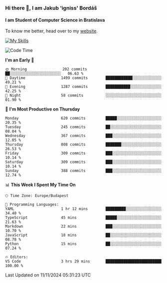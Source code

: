 ### Hi there 👋, I am Jakub 'igniss' Bordáš

#### I am Student of Computer Science in Bratislava
To know me better, head over to my [website](https://bordas.sk).

[![My Skills](https://skillicons.dev/icons?i=js,html,css,figma,svelte,java,kotlin,python,postgresql,typescript,nest,nodejs)](https://bordas.sk)


<!--START_SECTION:waka-->
![Code Time](http://img.shields.io/badge/Code%20Time-1%2C562%20hrs%2038%20mins-blue)

**I'm an Early 🐤** 

```text
🌞 Morning                202 commits         ██░░░░░░░░░░░░░░░░░░░░░░░   06.63 % 
🌆 Daytime                1499 commits        ████████████░░░░░░░░░░░░░   49.21 % 
🌃 Evening                1287 commits        ███████████░░░░░░░░░░░░░░   42.25 % 
🌙 Night                  58 commits          ░░░░░░░░░░░░░░░░░░░░░░░░░   01.90 % 
```
📅 **I'm Most Productive on Thursday** 

```text
Monday                   620 commits         █████░░░░░░░░░░░░░░░░░░░░   20.35 % 
Tuesday                  245 commits         ██░░░░░░░░░░░░░░░░░░░░░░░   08.04 % 
Wednesday                367 commits         ███░░░░░░░░░░░░░░░░░░░░░░   12.05 % 
Thursday                 808 commits         ███████░░░░░░░░░░░░░░░░░░   26.53 % 
Friday                   309 commits         ███░░░░░░░░░░░░░░░░░░░░░░   10.14 % 
Saturday                 309 commits         ███░░░░░░░░░░░░░░░░░░░░░░   10.14 % 
Sunday                   388 commits         ███░░░░░░░░░░░░░░░░░░░░░░   12.74 % 
```


📊 **This Week I Spent My Time On** 

```text
🕑︎ Time Zone: Europe/Budapest

💬 Programming Languages: 
YAML                     1 hr 12 mins        █████████░░░░░░░░░░░░░░░░   34.40 % 
TypeScript               45 mins             █████░░░░░░░░░░░░░░░░░░░░   21.63 % 
Markdown                 22 mins             ███░░░░░░░░░░░░░░░░░░░░░░   10.70 % 
JavaScript               18 mins             ██░░░░░░░░░░░░░░░░░░░░░░░   08.78 % 
Python                   15 mins             ██░░░░░░░░░░░░░░░░░░░░░░░   07.24 % 

🔥 Editors: 
VS Code                  3 hrs 29 mins       █████████████████████████   100.00 % 
```


 Last Updated on 11/11/2024 05:31:23 UTC
<!--END_SECTION:waka-->
